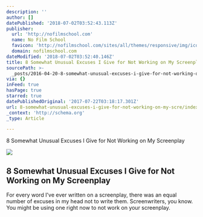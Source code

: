 ```yaml
---
description: ''
author: []
datePublished: '2018-07-02T03:52:43.113Z'
publisher:
  url: 'http://nofilmschool.com'
  name: No Film School
  favicon: 'http://nofilmschool.com/sites/all/themes/responsive/img/icons/favicon.ico'
  domain: nofilmschool.com
dateModified: '2018-07-02T03:52:40.146Z'
title: 8 Somewhat Unusual Excuses I Give for Not Working on My Screenplay
sourcePath: >-
  _posts/2016-04-20-8-somewhat-unusual-excuses-i-give-for-not-working-on-my-scre.md
via: {}
inFeed: true
hasPage: true
starred: true
datePublishedOriginal: '2017-07-22T03:18:17.301Z'
url: 8-somewhat-unusual-excuses-i-give-for-not-working-on-my-scre/index.html
_context: 'http://schema.org'
_type: Article

---
```

8 Somewhat Unusual Excuses I Give for Not Working on My Screenplay

<article style=""><img src="https://s3-us-west-2.amazonaws.com/the-grid-img/p/556d3d75bd75d6a9afc5a75c8314a34e2d2f4b14.jpg" /><h1>8 Somewhat Unusual Excuses I Give for Not Working on My Screenplay</h1><p>For every word I've ever written on a screenplay, there was an equal number of excuses in my head not to write them. Screenwriters, you know. You might be using one right now to not work on your screenplay.</p></article>